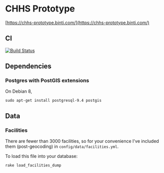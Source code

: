 # CHHS Prototype

[https://chhs-prototype.binti.com/](https://chhs-prototype.binti.com/)

## CI

[![Build Status](https://travis-ci.org/binti-family/CHHS_Prototype.svg?branch=master)](https://travis-ci.org/binti-family/CHHS_Prototype)

## Dependencies

### Postgres with PostGIS extensions

On Debian 8,

```
sudo apt-get install postgresql-9.4 postgis
```

## Data

### Facilities

There are fewer than 3000 facilities, so for your convenience I've included them (post-geocoding) in `config/data/facilities.yml`.

To load this file into your database:

```
rake load_facilities_dump
```
